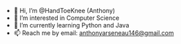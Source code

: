 - 👋 Hi, I’m @HandToeKnee (Anthony)
- 👀 I’m interested in Computer Science
- 🌱 I’m currently learning Python and Java
- 📫 Reach me by email: anthonyarseneau146@gmail.com

<!---
HandToeKnee/HandToeKnee is a ✨ special ✨ repository because its `README.md` (this file) appears on your GitHub profile.
You can click the Preview link to take a look at your changes.
--->

